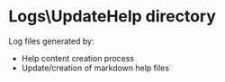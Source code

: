 
# Logs\UpdateHelp directory

Log files generated by:

- Help content creation process
- Update/creation of markdown help files
